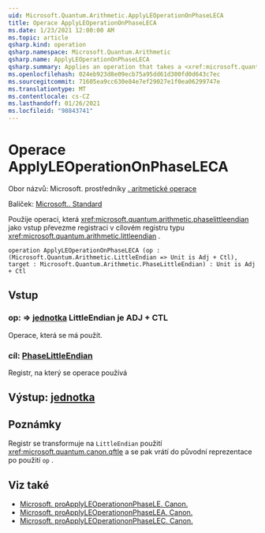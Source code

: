 ```yaml
---
uid: Microsoft.Quantum.Arithmetic.ApplyLEOperationOnPhaseLECA
title: Operace ApplyLEOperationOnPhaseLECA
ms.date: 1/23/2021 12:00:00 AM
ms.topic: article
qsharp.kind: operation
qsharp.namespace: Microsoft.Quantum.Arithmetic
qsharp.name: ApplyLEOperationOnPhaseLECA
qsharp.summary: Applies an operation that takes a <xref:microsoft.quantum.arithmetic.phaselittleendian> register as input on a target register of type <xref:microsoft.quantum.arithmetic.littleendian>.
ms.openlocfilehash: 024eb923d8e09ecb75a95dd61d300fd0d643c7ec
ms.sourcegitcommit: 71605ea9cc630e84e7ef29027e1f0ea06299747e
ms.translationtype: MT
ms.contentlocale: cs-CZ
ms.lasthandoff: 01/26/2021
ms.locfileid: "98843741"
---
```

# <a name="applyleoperationonphaseleca-operation"></a>Operace ApplyLEOperationOnPhaseLECA

Obor názvů: Microsoft. prostředníky [. aritmetické operace](xref:Microsoft.Quantum.Arithmetic)

Balíček: [Microsoft.. Standard](https://nuget.org/packages/Microsoft.Quantum.Standard)


Použije operaci, která <xref:microsoft.quantum.arithmetic.phaselittleendian> jako vstup převezme registraci v cílovém registru typu <xref:microsoft.quantum.arithmetic.littleendian> .

```qsharp
operation ApplyLEOperationOnPhaseLECA (op : (Microsoft.Quantum.Arithmetic.LittleEndian => Unit is Adj + Ctl), target : Microsoft.Quantum.Arithmetic.PhaseLittleEndian) : Unit is Adj + Ctl
```


## <a name="input"></a>Vstup

### <a name="op--littleendian--unit--is-adj--ctl"></a>op: [](xref:Microsoft.Quantum.Arithmetic.LittleEndian) => [jednotka](xref:microsoft.quantum.lang-ref.unit) LittleEndian je ADJ + CTL

Operace, která se má použít.


### <a name="target--phaselittleendian"></a>cíl: [PhaseLittleEndian](xref:Microsoft.Quantum.Arithmetic.PhaseLittleEndian)

Registr, na který se operace používá



## <a name="output--unit"></a>Výstup: [jednotka](xref:microsoft.quantum.lang-ref.unit)



## <a name="remarks"></a>Poznámky

Registr se transformuje na `LittleEndian` použití <xref:microsoft.quantum.canon.qftle> a se pak vrátí do původní reprezentace po použití `op` .

## <a name="see-also"></a>Viz také

- [Microsoft. proApplyLEOperationonPhaseLE. Canon.](xref:Microsoft.Quantum.Canon.ApplyLEOperationonPhaseLE)
- [Microsoft. proApplyLEOperationonPhaseLEA. Canon.](xref:Microsoft.Quantum.Canon.ApplyLEOperationonPhaseLEA)
- [Microsoft. proApplyLEOperationonPhaseLEC. Canon.](xref:Microsoft.Quantum.Canon.ApplyLEOperationonPhaseLEC)